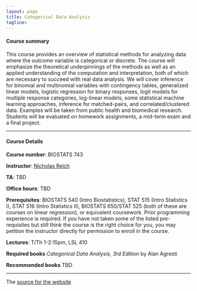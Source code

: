 ```yaml
---
layout: page
title: Categorical Data Analysis
tagline: 
---
```



#### Course summary
This course provides an overview of statistical methods for analyzing data where the outcome variable is categorical or discrete. The course will emphasize the theoretical underpinnings of the methods as well as an applied understanding of the computation and interpretation, both of which are necessary to succeed with real data analysis. We will cover inference for binomial and multinomial variables with contingency tables, generalized linear models, logistic regression for binary responses, logit models for multiple response categories, log-linear models, some statistical machine learning approaches, inference for matched-pairs, and correlated/clustered data. Examples will be taken from public health and biomedical research. Students will be evaluated on homework assignments, a mid-term exam and a final project.

---

#### Course Details

**Course number**: BIOSTATS 743 

**Instructor**: [Nicholas Reich](http://reichlab.io)

**TA**: TBD

**Office hours**: TBD

**Prerequisites**: BIOSTATS 540 (Intro Biostatistics), STAT 515 (Intro Statistics I), STAT 516 (Intro Statistics II), BIOSTATS 650/STAT 525 (both of these are courses on linear regression), or equivalent coursework. Prior programming experience is required. If you have not taken some of the listed pre-requisites but still think the course is the right choice for you, you may petition the instructor directly for permission to enroll in the course.

**Lectures**: T/Th 1-2:15pm, LSL 410

**Required books** _Categorical Data Analysis, 3rd Edition_ by Alan Agresti

**Recommended books** TBD


---

The [source for the website](https://github.com/nickreich/cda) 